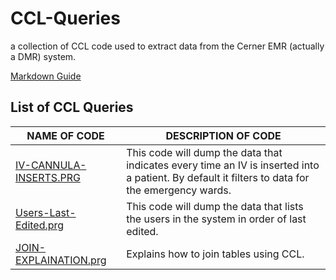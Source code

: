 # CCL-Queries
a collection of CCL code used to extract data from the Cerner EMR (actually a DMR) system.

[Markdown Guide](https://guides.github.com/features/mastering-markdown/)

## List of CCL Queries

NAME OF CODE | DESCRIPTION OF CODE
-------------|--------------------
[IV-CANNULA-INSERTS.PRG](https://github.com/Wason1/CCL-Queries/blob/main/IV-CANNULA-INSERTS/IV-CANNULA-INSERTS.PRG)|This code will dump the data that indicates every time an IV is inserted into a patient. By default it filters to data for the emergency wards.
[Users-Last-Edited.prg](https://github.com/Wason1/CCL-Queries/blob/main/SYSTEM-USERS/Users-Last-Edited.prg)|This code will dump the data that lists the users in the system in order of last edited.
[JOIN-EXPLAINATION.prg](https://github.com/Wason1/CCL-Queries/blob/main/EDUCATION/JOIN-EXPLAINATION.prg)|Explains how to join tables using CCL.
